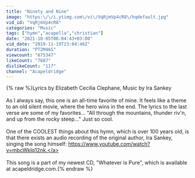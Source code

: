 ```yaml
---
title: "Ninety and Nine"
image: "https:\/\/i.ytimg.com\/vi\/VqRjmVp4cR8\/hqdefault.jpg"
vid_id: "VqRjmVp4cR8"
categories: "Music"
tags: ["hymn","acapella","christian"]
date: "2021-10-05T06:04:43+03:00"
vid_date: "2019-11-19T23:04:46Z"
duration: "PT2M46S"
viewcount: "675347"
likeCount: "7687"
dislikeCount: "117"
channel: "Acapeldridge"
---
```

{% raw %}Lyrics by Elizabeth Cecilia Clephane, Music by Ira Sankey<br /><br />As I always say, this one is an all-time favorite of mine. It feels like a theme to an old silent movie, where the hero wins in the end. The lyrics to the last verse are some of my favorites... &quot;All through the mountains, thunder riv'n, and up from the rocky steep...&quot; Just so cool. <br /><br />One of the COOLEST things about this hymn, which is over 100 years old, is that there exists an audio recording of the original author, Ira Sankey, singing the song himself: <a rel="nofollow" target="blank" href="https://www.youtube.com/watch?v=mbcWklq12nk.">https://www.youtube.com/watch?v=mbcWklq12nk.</a> <br /><br />This song is a part of my newest CD, &quot;Whatever is Pure&quot;, which is available at acapeldridge.com.{% endraw %}

